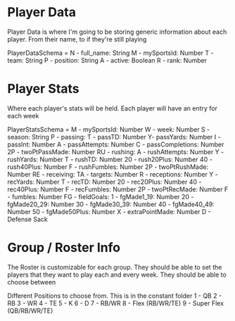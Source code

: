 # Player Data
Player Data is where I'm going to be storing generic information about each player. From their name, to if they're still playing

PlayerDataSchema =
    N - full_name: String
    M - mySportsId: Number
    T - team: String
    P - position: String
    A - active: Boolean
    R - rank: Number


# Player Stats
Where each player's stats will be held. Each player will have an entry for each week

PlayerStatsSchema =
    M - mySportsId: Number
    W - week: Number
    S - season: String
    P - passing:
            T - passTD: Number
            Y- passYards: Number
            I - passInt: Number
            A - passAttempts: Number
            C - passCompletions: Number
            2P - twoPtPassMade: Number
    RU - rushing:
            A - rushAttempts: Number
            Y - rushYards: Number
            T - rushTD: Number
            20 - rush20Plus: Number
            40 - rush40Plus: Number
            F - rushFumbles: Number
            2P - twoPtRushMade: Number
    RE - receiving:
            TA - targets: Number
            R - receptions: Number
            Y - recYards: Number
            T - recTD: Number
            20 - rec20Plus: Number
            40 - rec40Plus: Number
            F - recFumbles: Number
            2P - twoPtRecMade: Number
    F - fumbles: Number
    FG - fieldGoals:
            1 - fgMade1_19: Number
            20 - fgMade20_29: Number
            30 - fgMade30_39: Number
            40 - fgMade40_49: Number
            50 - fgMade50Plus: Number
            X - extraPointMade: Number
     D - Defense
            Sack 


# Group / Roster Info
The Roster is customizable for each group. They should be able to set the players that they want to play each and every week.
They should be able to choose between

Different Positions to choose from. This is in the constant folder
        1 - QB
        2 - RB
        3 - WR
        4 - TE
        5 - K
        6 - D
        7 - RB/WR
        8 - Flex (RB/WR/TE)
        9 - Super Flex (QB/RB/WR/TE)

